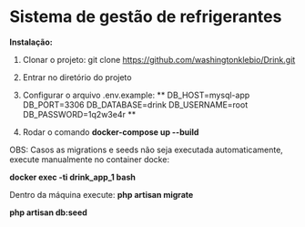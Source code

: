 # **Sistema de gestão de refrigerantes**

**Instalação:**

1. Clonar o projeto: git clone https://github.com/washingtonklebio/Drink.git

2. Entrar no diretório do projeto

3. Configurar o arquivo .env.example:
** 	DB_HOST=mysql-app
	DB_PORT=3306
	DB_DATABASE=drink
	DB_USERNAME=root
	DB_PASSWORD=1q2w3e4r  **

4. Rodar o comando **docker-compose up --build**

OBS: Casos as migrations e seeds não seja executada automaticamente, execute manualmente no container docke:

**docker exec -ti drink_app_1 bash**

Dentro da máquina execute:
**php artisan migrate**

**php artisan db:seed**